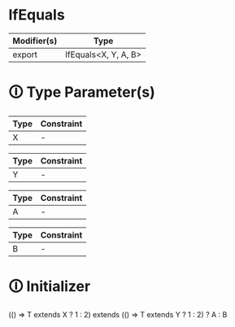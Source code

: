 # IfEquals

| Modifier(s)                            | Type                     |
|----------------------------------------|--------------------------|
| export | IfEquals&lt;X, Y, A, B&gt; |

# &#128712; Type Parameter(s)

| Type | Constraint |
| ---- | ---------- |
| X    | -          |

| Type | Constraint |
| ---- | ---------- |
| Y    | -          |

| Type | Constraint |
| ---- | ---------- |
| A    | -          |

| Type | Constraint |
| ---- | ---------- |
| B    | -          |

# &#128712; Initializer

(<T>() => T extends X ? 1 : 2) extends
(<T>() => T extends Y ? 1 : 2) ? A : B